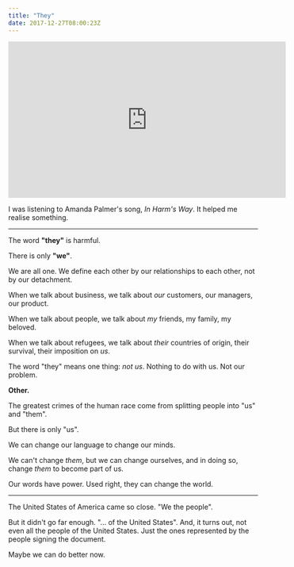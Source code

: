 ```yaml
---
title: "They"
date: 2017-12-27T08:00:23Z
---
```


<iframe width="560" height="315" src="https://www.youtube.com/embed/PhmhsxPEUd4?rel=0" frameborder="0" allowfullscreen></iframe>

I was listening to Amanda Palmer's song, *In Harm's Way*. It helped me realise something.

---

The word **"they"** is harmful.

There is only **"we"**.

We are all one. We define each other by our relationships to each other, not by our detachment.

When we talk about business, we talk about *our* customers, our managers, our product.

When we talk about people, we talk about *my* friends, my family, my beloved.

When we talk about refugees, we talk about *their* countries of origin, their survival, their imposition on *us*.

The word "they" means one thing: *not us*. Nothing to do with us. Not our problem.

**Other.**

The greatest crimes of the human race come from splitting people into "us" and "them".

But there is only "us".

We can change our language to change our minds.

We can't change *them*, but we can change ourselves, and in doing so, change *them* to become part of us.

Our words have power. Used right, they can change the world.

---

The United States of America came so close. "We the people".

But it didn't go far enough. "… of the United States". And, it turns out, not even all the people of the United States. Just the ones represented by the people signing the document.

Maybe we can do better now.
